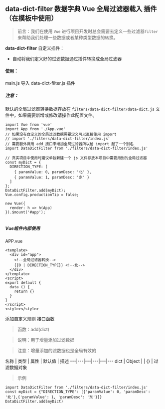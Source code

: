 ## data-dict-filter 数据字典 Vue 全局过滤器载入 插件（在模板中使用）

> 前言：我们在使用 `Vue` 进行项目开发时总会需要去定义一些过滤器`filter`来帮助我们处理一些数据或者某种类型数据的转换。

**data-dict-filter** 自定义插件：

- 自动将我们定义好的过滤数据通过插件转换成全局过滤器

#### 使用：

main.js 导入 data-dict-filter.js 插件

##### 注意：
默认的全局过滤器转换数据存放在
`filters/data-dict-filter/data-dict.js` 文件中，如果需要新增或修改请操作此配置文件。

```
import Vue from 'vue'
import App from './App.vue'
// 如果没有自定义的全局过滤数据需要定义可以直接使用 import
// import './filters/data-dict-filter/index.js'
// 需要额外调用 add 接口来增加全局过滤器所以给 import 起了一个别名
import DataDictFilter from './filters/data-dict-filter/index.js'

// 真实项目中使用时建议单独新建一个 js 文件存放本项目中需要用到的全局过滤器
const myDict = {
  DIRECTION_TYPE: [
    { paramValue: 0, paramDesc: '北' },
    { paramValue: 1, paramDesc: '东' }
  ]
};
DataDictFilter.add(myDict);
Vue.config.productionTip = false;

new Vue({
  render: h => h(App)
}).$mount('#app');


```

##### Vue组件内部使用

APP.vue

```
<template>
  <div id="app">
	<!--全局过滤器转换-->
    {{0 | DIRECTION_TYPE}} <!--北-->
  </div>
</template>
<script>
export default {
  data () {
    return {}
  }
}
</script>
<style></style>

```

添加自定义规则 接口函数

> 函数：add(dict)

> 说明：用于增量添加过滤数据

> 注意：增量添加的滤数据也是全局有效的


名称 | 类型 | 属性 | 默认值 | 描述
---|---|---|---|---|---
dict | Object | | {} | 过滤数据对象

> 示例

```
import DataDictFilter from './filters/data-dict-filter/index.js'
const myDict = {"DIRECTION_TYPE": [{'paramValue': 0, 'paramDesc': '北'},{'paramValue': 1, 'paramDesc': '东'}]}
DataDictFilter.add(myDict)
```
